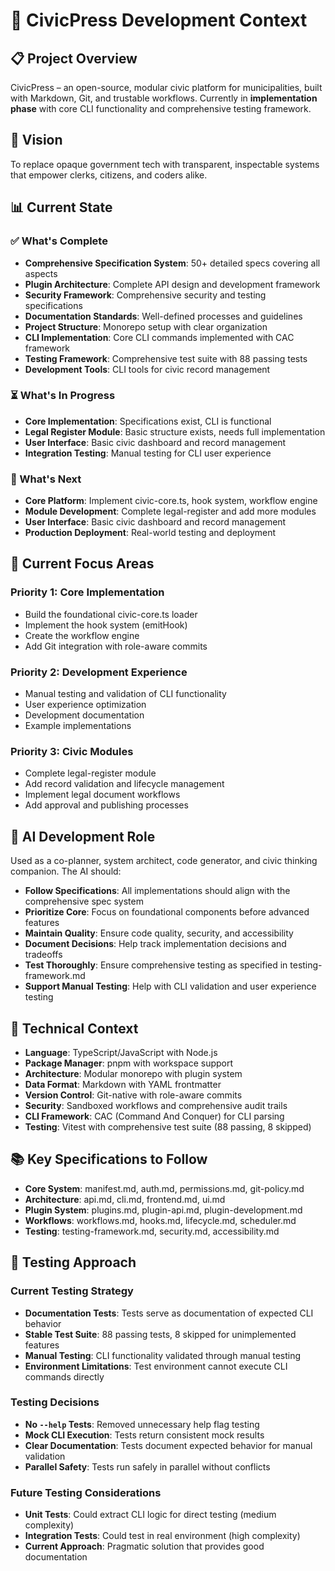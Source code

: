 # 🧠 CivicPress Development Context

## 📋 Project Overview

CivicPress – an open-source, modular civic platform for municipalities, built
with Markdown, Git, and trustable workflows. Currently in **implementation
phase** with core CLI functionality and comprehensive testing framework.

## 🎯 Vision

To replace opaque government tech with transparent, inspectable systems that
empower clerks, citizens, and coders alike.

## 📊 Current State

### ✅ What's Complete

- **Comprehensive Specification System**: 50+ detailed specs covering all
  aspects
- **Plugin Architecture**: Complete API design and development framework
- **Security Framework**: Comprehensive security and testing specifications
- **Documentation Standards**: Well-defined processes and guidelines
- **Project Structure**: Monorepo setup with clear organization
- **CLI Implementation**: Core CLI commands implemented with CAC framework
- **Testing Framework**: Comprehensive test suite with 88 passing tests
- **Development Tools**: CLI tools for civic record management

### ⏳ What's In Progress

- **Core Implementation**: Specifications exist, CLI is functional
- **Legal Register Module**: Basic structure exists, needs full implementation
- **User Interface**: Basic civic dashboard and record management
- **Integration Testing**: Manual testing for CLI user experience

### 🚧 What's Next

- **Core Platform**: Implement civic-core.ts, hook system, workflow engine
- **Module Development**: Complete legal-register and add more modules
- **User Interface**: Basic civic dashboard and record management
- **Production Deployment**: Real-world testing and deployment

## 🎯 Current Focus Areas

### Priority 1: Core Implementation

- Build the foundational civic-core.ts loader
- Implement the hook system (emitHook)
- Create the workflow engine
- Add Git integration with role-aware commits

### Priority 2: Development Experience

- Manual testing and validation of CLI functionality
- User experience optimization
- Development documentation
- Example implementations

### Priority 3: Civic Modules

- Complete legal-register module
- Add record validation and lifecycle management
- Implement legal document workflows
- Add approval and publishing processes

## 🧠 AI Development Role

Used as a co-planner, system architect, code generator, and civic thinking
companion. The AI should:

- **Follow Specifications**: All implementations should align with the
  comprehensive spec system
- **Prioritize Core**: Focus on foundational components before advanced features
- **Maintain Quality**: Ensure code quality, security, and accessibility
- **Document Decisions**: Help track implementation decisions and tradeoffs
- **Test Thoroughly**: Ensure comprehensive testing as specified in
  testing-framework.md
- **Support Manual Testing**: Help with CLI validation and user experience
  testing

## 🔧 Technical Context

- **Language**: TypeScript/JavaScript with Node.js
- **Package Manager**: pnpm with workspace support
- **Architecture**: Modular monorepo with plugin system
- **Data Format**: Markdown with YAML frontmatter
- **Version Control**: Git-native with role-aware commits
- **Security**: Sandboxed workflows and comprehensive audit trails
- **CLI Framework**: CAC (Command And Conquer) for CLI parsing
- **Testing**: Vitest with comprehensive test suite (88 passing, 8 skipped)

## 📚 Key Specifications to Follow

- **Core System**: manifest.md, auth.md, permissions.md, git-policy.md
- **Architecture**: api.md, cli.md, frontend.md, ui.md
- **Plugin System**: plugins.md, plugin-api.md, plugin-development.md
- **Workflows**: workflows.md, hooks.md, lifecycle.md, scheduler.md
- **Testing**: testing-framework.md, security.md, accessibility.md

## 🧪 Testing Approach

### Current Testing Strategy

- **Documentation Tests**: Tests serve as documentation of expected CLI behavior
- **Stable Test Suite**: 88 passing tests, 8 skipped for unimplemented features
- **Manual Testing**: CLI functionality validated through manual testing
- **Environment Limitations**: Test environment cannot execute CLI commands
  directly

### Testing Decisions

- **No `--help` Tests**: Removed unnecessary help flag testing
- **Mock CLI Execution**: Tests return consistent mock results
- **Clear Documentation**: Tests document expected behavior for manual
  validation
- **Parallel Safety**: Tests run safely in parallel without conflicts

### Future Testing Considerations

- **Unit Tests**: Could extract CLI logic for direct testing (medium complexity)
- **Integration Tests**: Could test in real environment (high complexity)
- **Current Approach**: Pragmatic solution that provides good documentation
